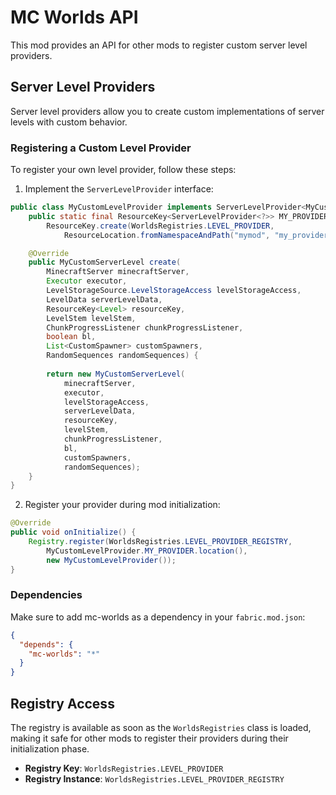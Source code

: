 # MC Worlds API

This mod provides an API for other mods to register custom server level providers.

## Server Level Providers

Server level providers allow you to create custom implementations of server levels with custom behavior.

### Registering a Custom Level Provider

To register your own level provider, follow these steps:

1. Implement the `ServerLevelProvider` interface:

```java
public class MyCustomLevelProvider implements ServerLevelProvider<MyCustomServerLevel> {
    public static final ResourceKey<ServerLevelProvider<?>> MY_PROVIDER = 
        ResourceKey.create(WorldsRegistries.LEVEL_PROVIDER, 
            ResourceLocation.fromNamespaceAndPath("mymod", "my_provider"));

    @Override
    public MyCustomServerLevel create(
        MinecraftServer minecraftServer,
        Executor executor,
        LevelStorageSource.LevelStorageAccess levelStorageAccess,
        LevelData serverLevelData,
        ResourceKey<Level> resourceKey,
        LevelStem levelStem,
        ChunkProgressListener chunkProgressListener,
        boolean bl,
        List<CustomSpawner> customSpawners,
        RandomSequences randomSequences) {
        
        return new MyCustomServerLevel(
            minecraftServer,
            executor,
            levelStorageAccess,
            serverLevelData,
            resourceKey,
            levelStem,
            chunkProgressListener,
            bl,
            customSpawners,
            randomSequences);
    }
}
```

2. Register your provider during mod initialization:

```java
@Override
public void onInitialize() {
    Registry.register(WorldsRegistries.LEVEL_PROVIDER_REGISTRY, 
        MyCustomLevelProvider.MY_PROVIDER.location(), 
        new MyCustomLevelProvider());
}
```

### Dependencies

Make sure to add mc-worlds as a dependency in your `fabric.mod.json`:

```json
{
  "depends": {
    "mc-worlds": "*"
  }
}
```

## Registry Access

The registry is available as soon as the `WorldsRegistries` class is loaded, making it safe for other mods to register their providers during their initialization phase.

- **Registry Key**: `WorldsRegistries.LEVEL_PROVIDER`
- **Registry Instance**: `WorldsRegistries.LEVEL_PROVIDER_REGISTRY`
